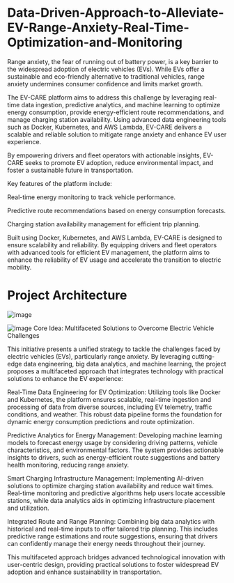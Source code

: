 # Data-Driven-Approach-to-Alleviate-EV-Range-Anxiety-Real-Time-Optimization-and-Monitoring

Range anxiety, the fear of running out of battery power, is a key barrier to the widespread adoption of electric vehicles (EVs). While EVs offer a sustainable and eco-friendly alternative to traditional vehicles, range anxiety undermines consumer confidence and limits market growth. 


The EV-CARE platform aims to address this challenge by leveraging real-time data ingestion, predictive analytics, and machine learning to optimize energy consumption, provide energy-efficient route recommendations, and manage charging station availability. Using advanced data engineering tools such as Docker, Kubernetes, and AWS Lambda, EV-CARE delivers a scalable and reliable solution to mitigate range anxiety and enhance EV user experience. 


By empowering drivers and fleet operators with actionable insights, EV-CARE seeks to promote EV adoption, reduce environmental impact, and foster a sustainable future in transportation. 

Key features of the platform include: 

Real-time energy monitoring to track vehicle performance. 

Predictive route recommendations based on energy consumption forecasts. 

Charging station availability management for efficient trip planning. 

Built using Docker, Kubernetes, and AWS Lambda, EV-CARE is designed to ensure scalability and reliability. By equipping drivers and fleet operators with advanced tools for efficient EV management, the platform aims to enhance the reliability of EV usage and accelerate the transition to electric mobility. 

# Project Architecture

![image](https://github.com/user-attachments/assets/b230a86a-929b-4a6c-b17f-e2e5afbad49d)


![image](https://github.com/user-attachments/assets/ba3e9cd6-fd3c-4318-82f0-211ebacc081b)
Core Idea: Multifaceted Solutions to Overcome Electric Vehicle Challenges 

 

This initiative presents a unified strategy to tackle the challenges faced by electric vehicles (EVs), particularly range anxiety. By leveraging cutting-edge data engineering, big data analytics, and machine learning, the project proposes a multifaceted approach that integrates technology with practical solutions to enhance the EV experience: 

Real-Time Data Engineering for EV Optimization: 
Utilizing tools like Docker and Kubernetes, the platform ensures scalable, real-time ingestion and processing of data from diverse sources, including EV telemetry, traffic conditions, and weather. This robust data pipeline forms the foundation for dynamic energy consumption predictions and route optimization. 

 

Predictive Analytics for Energy Management: 
Developing machine learning models to forecast energy usage by considering driving patterns, vehicle characteristics, and environmental factors. The system provides actionable insights to drivers, such as energy-efficient route suggestions and battery health monitoring, reducing range anxiety. 

 

Smart Charging Infrastructure Management: 
Implementing AI-driven solutions to optimize charging station availability and reduce wait times. Real-time monitoring and predictive algorithms help users locate accessible stations, while data analytics aids in optimizing infrastructure placement and utilization. 

 

Integrated Route and Range Planning: 
Combining big data analytics with historical and real-time inputs to offer tailored trip planning. This includes predictive range estimations and route suggestions, ensuring that drivers can confidently manage their energy needs throughout their journey. 

This multifaceted approach bridges advanced technological innovation with user-centric design, providing practical solutions to foster widespread EV adoption and enhance sustainability in transportation. 

 
